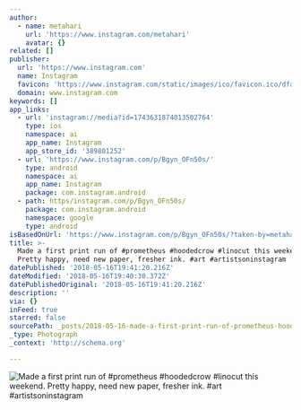 ```yaml
---
author:
  - name: metahari
    url: 'https://www.instagram.com/metahari'
    avatar: {}
related: []
publisher:
  url: 'https://www.instagram.com'
  name: Instagram
  favicon: 'https://www.instagram.com/static/images/ico/favicon.ico/dfa85bb1fd63.ico'
  domain: www.instagram.com
keywords: []
app_links:
  - url: 'instagram://media?id=1743631874013502764'
    type: ios
    namespace: ai
    app_name: Instagram
    app_store_id: '389801252'
  - url: 'https://www.instagram.com/p/Bgyn_OFn50s/'
    type: android
    namespace: ai
    app_name: Instagram
    package: com.instagram.android
  - path: https/instagram.com/p/Bgyn_OFn50s/
    package: com.instagram.android
    namespace: google
    type: android
isBasedOnUrl: 'https://www.instagram.com/p/Bgyn_OFn50s/?taken-by=metahari'
title: >-
  Made a first print run of #prometheus #hoodedcrow #linocut this weekend.
  Pretty happy, need new paper, fresher ink. #art #artistsoninstagram
datePublished: '2018-05-16T19:41:20.216Z'
dateModified: '2018-05-16T19:40:30.372Z'
datePublishedOriginal: '2018-05-16T19:41:20.216Z'
description: ''
via: {}
inFeed: true
starred: false
sourcePath: _posts/2018-05-16-made-a-first-print-run-of-prometheus-hoodedcrow-linocut-t.md
_type: Photograph
_context: 'http://schema.org'

---
```

![Made a first print run of #prometheus #hoodedcrow #linocut this weekend. Pretty happy, need new paper, fresher ink. #art #artistsoninstagram](https://scontent-iad3-1.cdninstagram.com/vp/a710b90fad1b3ee26001c12df93e6943/5B88B778/t51.2885-15/e35/29414416_418056075274369_6764232200213757952_n.jpg)